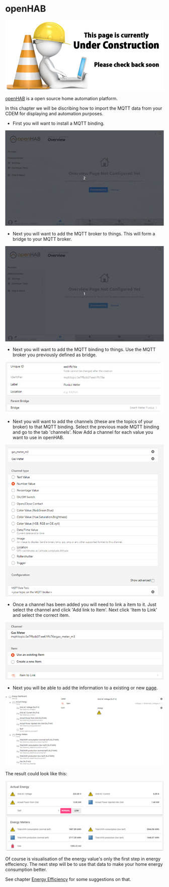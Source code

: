 # openHAB

![UNDER CONSTRUCTION](./images/underconstruction.jpg)

<!-- TOTO: Test if this info is correct and complete to setup openHab CDEM info page -->

[openHAB](https://www.openhab.org/) is a open source home automation platform.

In this chapter we will be discribing how to import the MQTT data from your CDEM for displaying and automation purposes.

* First you will want to install a MQTT binding.

![image](./images/mqttbinding.gif)

* Next you will want to add the MQTT broker to things. This will form a bridge to your MQTT broker.

![image](./images/mqttbroker.gif)

* Next you will want to add the MQTT binding to things. Use the MQTT broker you previously defined as bridge.

![image](./images/afbeelding3.png)

* Next you will want to add the channels (these are the topics of your broker) to that MQTT binding. Select the previous made MQTT binding and go to the tab 'channels'. Now Add a channel for each value you want to use in openHAB. 

![image](./images/afbeelding5.png)

* Once a channel has been added you will need to link a item to it. Just select the channel and click 'Add link to Item'. Next click 'Item to Link' and select the correct item.

![image](./images/afbeelding6.png)

* Next you will be able to add the information to a existing or new [page](https://www.openhab.org/docs/ui/sitemaps.html).

![image](./images/afbeelding4.png)

The result could look like this:

![image](./images/afbeelding1.png)

Of course is visualisation of the energy value's only the first step in energy effeciency.
The next step will be to use that data to make your home energy consumption better.

See chapter [Energy Efficiency](/12_energysavings) for some suggestions on that.